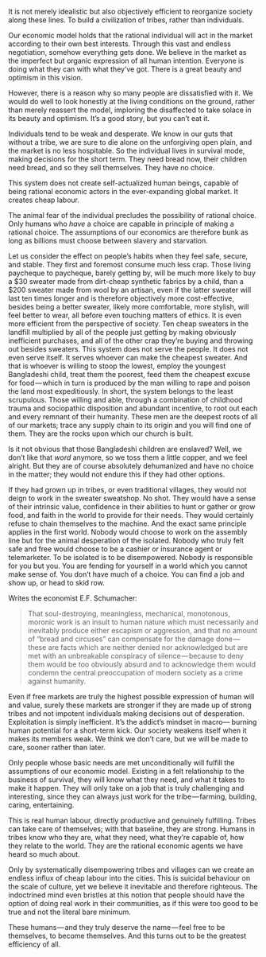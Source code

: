 It is not merely idealistic but also objectively efficient to reorganize society along these lines. To build a civilization of tribes, rather than individuals.

Our economic model holds that the rational individual will act in the market according to their own best interests. Through this vast and endless negotiation, somehow everything gets done. We believe in the market as the imperfect but organic expression of all human intention. Everyone is doing what they can with what they’ve got. There is a great beauty and optimism in this vision.

However, there is a reason why so many people are dissatisfied with it. We would do well to look honestly at the living conditions on the ground, rather than merely reassert the model, imploring the disaffected to take solace in its beauty and optimism. It’s a good story, but you can’t eat it. 

Individuals tend to be weak and desperate. We know in our guts that without a tribe, we are sure to die alone on the unforgiving open plain, and the market is no less hospitable. So the individual lives in survival mode, making decisions for the short term. They need bread now, their children need bread, and so they sell themselves. They have no choice.

This system does not create self-actualized human beings, capable of being rational economic actors in the ever-expanding global market. It creates cheap labour.

The animal fear of the individual precludes the possibility of rational choice. Only humans who _have_ a choice are capable in principle of making a rational choice. The assumptions of our economics are therefore bunk as long as billions must choose between slavery and starvation.

Let us consider the effect on people’s habits when they feel safe, secure, and stable. They first and foremost consume much less crap. Those living paycheque to paycheque, barely getting by, will be much more likely to buy a $30 sweater made from dirt-cheap synthetic fabrics by a child, than a $200 sweater made from wool by an artisan, even if the latter sweater will last ten times longer and is therefore objectively more cost-effective, besides being a better sweater, likely more comfortable, more stylish, will feel better to wear, all before even touching matters of ethics. It is even more efficient from the perspective of society. Ten cheap sweaters in the landfill multiplied by all of the people just getting by making obviously inefficient purchases, and all of the other crap they’re buying and throwing out besides sweaters. This system does not serve the people. It does not even serve itself. It serves whoever can make the cheapest sweater. And that is whoever is willing to stoop the lowest, employ the youngest Bangladeshi child, treat them the poorest, feed them the cheapest excuse for food — which in turn is produced by the man willing to rape and poison the land most expeditiously. In short, the system belongs to the least scrupulous. Those willing and able, through a combination of childhood trauma and sociopathic disposition and abundant incentive, to root out each and every remnant of their humanity. These men are the deepest roots of all of our markets; trace any supply chain to its origin and you will find one of them. They are the rocks upon which our church is built.

Is it not obvious that those Bangladeshi children are enslaved? Well, we don’t like that _word_ anymore, so we toss them a little copper, and we feel alright. But they are of course absolutely dehumanized and have no choice in the matter; they would not endure this if they had other options. 

If they had grown up in tribes, or even traditional villages, they would not deign to work in the sweater sweatshop. No shot. They would have a sense of their intrinsic value, confidence in their abilities to hunt or gather or grow food, and faith in the world to provide for their needs. They would certainly refuse to chain themselves to the machine. And the exact same principle applies in the first world. Nobody would choose to work on the assembly line but for the animal desperation of the isolated. Nobody who truly felt safe and free would choose to be a cashier or insurance agent or telemarketer. To be isolated is to be disempowered. Nobody is responsible for you but you. You are fending for yourself in a world which you cannot make sense of. You don’t have much of a choice. You can find a job and show up, or head to skid row. 

Writes the economist E.F. Schumacher:

> That soul-destroying, meaningless, mechanical, monotonous, moronic work is an insult to human nature which must necessarily and inevitably produce either escapism or aggression, and that no amount of “bread and circuses” can compensate for the damage done — these are facts which are neither denied nor acknowledged but are met with an unbreakable conspiracy of silence — because to deny them would be too obviously absurd and to acknowledge them would condemn the central preoccupation of modern society as a crime against humanity.

Even if free markets are truly the highest possible expression of human will and value, surely these markets are stronger if they are made up of strong tribes and not impotent individuals making decisions out of desperation. Exploitation is simply inefficient. It’s the addict’s mindset in macro— burning human potential for a short-term kick. Our society weakens itself when it makes its members weak. We think we don’t care, but we will be made to care, sooner rather than later.

Only people whose basic needs are met unconditionally will fulfill the assumptions of our economic model. Existing in a felt relationship to the business of survival, they will know what they need, and what it takes to make it happen. They will only take on a job that is truly challenging and interesting, since they can always just work for the tribe — farming, building, caring, entertaining.

This is real human labour, directly productive and genuinely fulfilling. Tribes can take care of themselves; with that baseline, they are strong. Humans in tribes know who they are, what they need, what they’re capable of, how they relate to the world. They are the rational economic agents we have heard so much about. 

Only by systematically disempowering tribes and villages can we create an endless influx of cheap labour into the cities. This is suicidal behaviour on the scale of culture, yet we believe it inevitable and therefore righteous. The indoctrined mind even bristles at this notion that people should have the option of doing real work in their communities, as if this were too good to be true and not the literal bare minimum.

These humans — and they truly deserve the name — feel free to be themselves, to become themselves. And this turns out to be the greatest efficiency of all.